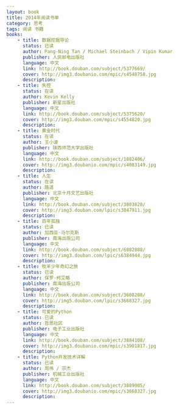 ```yaml
---
layout: book
title: 2014年阅读书单
category: 思考
tags: 阅读 书籍
books: 
    - title: 数据挖掘导论
      status: 已读
      author: Pang-Ning Tan / Michael Steinbach / Vipin Kumar 
      publisher: 人民邮电出版社
      language: 中文
      link: http://book.douban.com/subject/5377669/
      cover: http://img3.doubanio.com/mpic/s4548758.jpg
      description: 
    - title: 失控
      status: 在读
      author: Kevin Kelly
      publisher: 新星出版社
      language: 中文
      link: http://book.douban.com/subject/5375620/
      cover: http://img3.douban.com/mpic/s4554820.jpg
      description: 
    - title: 黄金时代
      status: 在读
      author: 王小波
      publisher: 陕西师范大学出版社
      language: 中文
      link: http://book.douban.com/subject/1082406/
      cover: http://img3.doubanio.com/mpic/s4083149.jpg
      description:
    - title: 人生
      status: 在读
      author: 路遥
      publisher: 北京十月文艺出版社
      language: 中文
      link: http://book.douban.com/subject/3803820/
      cover: http://img3.douban.com/lpic/s3847911.jpg
      description:
    - title: 百年孤独
      status: 已读
      author: 加西亚·马尔克斯
      publisher: 南海出版公司
      language: 中文
      link: http://book.douban.com/subject/6082808/
      cover: http://img3.douban.com/lpic/s6384944.jpg
      description: 
    - title: 牧羊少年奇幻之旅
      status: 已读
      author: 保罗·柯艾略
      publisher: 南海出版公司
      language: 中文
      link: http://book.douban.com/subject/3608208/
      cover: http://img5.douban.com/lpic/s3668327.jpg
      description:    
    - title: 可爱的Python
      status: 已读
      author: 哲思社区
      publisher: 电子工业出版社
      language: 中文
      link: http://book.douban.com/subject/3884108/
      cover: http://img3.doubanio.com/mpic/s3901817.jpg
      description:    
    - title: Python开发技术详解
      status: 已读
      author: 周伟 / 宗杰 
      publisher: 机械工业出版社
      language: 中文
      link: http://book.douban.com/subject/3889005/
      cover: http://img3.doubanio.com/mpic/s3668327.jpg
      description:
---
```

